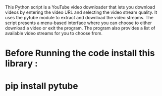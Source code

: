 This Python script is a YouTube video downloader that lets you download videos by entering the video URL and selecting the video stream quality. It uses the pytube module to extract and download the video streams. The script presents a menu-based interface where you can choose to either download a video or exit the program. The program also provides a list of available video streams for you to choose from.

# Before Running the code install this library :
# pip install pytube #
